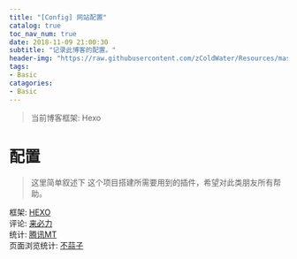 ```yaml
---
title: "[Config] 网站配置"
catalog: true
toc_nav_num: true
date: 2018-11-09 21:00:30
subtitle: "记录此博客的配置。"
header-img: "https://raw.githubusercontent.com/zColdWater/Resources/master/Images/knowledge-min.png"
tags:
- Basic
catagories:
- Basic
---
```


> 当前博客框架: Hexo

配置
=======
> 这里简单叙述下 这个项目搭建所需要用到的插件，希望对此类朋友所有帮助。

框架: [HEXO](https://hexo.io/zh-cn/)  
评论: [来必力](https://www.livere.com/)  
统计: [腾讯MT](https://mta.qq.com/)  
页面浏览统计: [不蒜子](http://ibruce.info/2015/04/04/busuanzi/)



